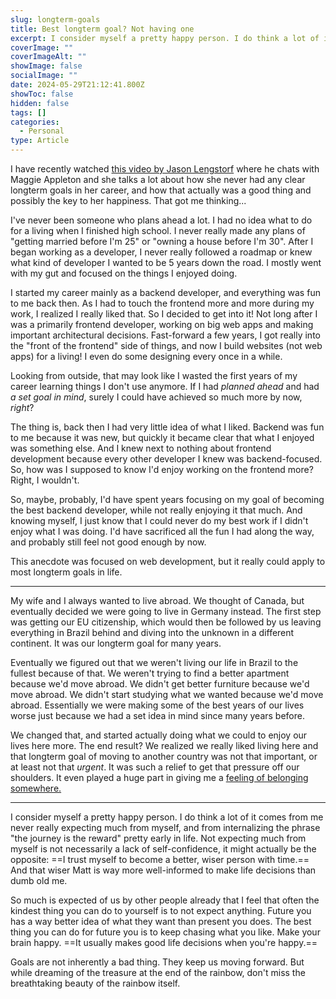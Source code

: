 ```yaml
---
slug: longterm-goals
title: Best longterm goal? Not having one
excerpt: I consider myself a pretty happy person. I do think a lot of it comes from me never really expecting much from myself. That's not as bad as it sounds.
coverImage: ""
coverImageAlt: ""
showImage: false
socialImage: ""
date: 2024-05-29T21:12:41.800Z
showToc: false
hidden: false
tags: []
categories:
  - Personal
type: Article
---
```


I have recently watched [this video by Jason Lengstorf](https://www.youtube.com/watch?v=mRd_1Bt9qrs) where he chats with Maggie Appleton and she talks a lot about how she never had any clear longterm goals in her career, and how that actually was a good thing and possibly the key to her happiness. That got me thinking...

I've never been someone who plans ahead a lot. I had no idea what to do for a living when I finished high school. I never really made any plans of "getting married before I'm 25" or "owning a house before I'm 30". After I began working as a developer, I never really followed a roadmap or knew what kind of developer I wanted to be 5 years down the road. I mostly went with my gut and focused on the things I enjoyed doing.

I started my career mainly as a backend developer, and everything was fun to me back then. As I had to touch the frontend more and more during my work, I realized I really liked that. So I decided to get into it! Not long after I was a primarily frontend developer, working on big web apps and making important architectural decisions. Fast-forward a few years, I got really into the "front of the frontend" side of things, and now I build websites (not web apps) for a living! I even do some designing every once in a while.

Looking from outside, that may look like I wasted the first years of my career learning things I don't use anymore. If I had *planned ahead* and had *a set goal in mind*, surely I could have achieved so much more by now, *right*?

The thing is, back then I had very little idea of what I liked. Backend was fun to me because it was new, but quickly it became clear that what I enjoyed was something else. And I knew next to nothing about frontend development because every other developer I knew was backend-focused. So, how was I supposed to know I'd enjoy working on the frontend more? Right, I wouldn't.

So, maybe, probably, I'd have spent years focusing on my goal of becoming the best backend developer, while not really enjoying it that much. And knowing myself, I just know that I could never do my best work if I didn't enjoy what I was doing. I'd have sacrificed all the fun I had along the way, and probably still feel not good enough by now.

This anecdote was focused on web development, but it really could apply to most longterm goals in life.

---

My wife and I always wanted to live abroad. We thought of Canada, but eventually decided we were going to live in Germany instead. The first step was getting our EU citizenship, which would then be followed by us leaving everything in Brazil behind and diving into the unknown in a different continent. It was our longterm goal for many years.

Eventually we figured out that we weren't living our life in Brazil to the fullest because of that. We weren't trying to find a better apartment because we'd move abroad. We didn't get better furniture because we'd move abroad. We didn't start studying what we wanted because we'd move abroad. Essentially we were making some of the best years of our lives worse just because we had a set idea in mind since many years before.

We changed that, and started actually doing what we could to enjoy our lives here more. The end result? We realized we really liked living here and that longterm goal of moving to another country was not that important, or at least not that *urgent*. It was such a relief to get that pressure off our shoulders. It even played a huge part in giving me a [feeling of belonging somewhere.](/belonging-somewhere)

---

I consider myself a pretty happy person. I do think a lot of it comes from me never really expecting much from myself, and from internalizing the phrase "the journey is the reward" pretty early in life. Not expecting much from myself is not necessarily a lack of self-confidence, it might actually be the opposite: ==I trust myself to become a better, wiser person with time.== And that wiser Matt is way more well-informed to make life decisions than dumb old me.

So much is expected of us by other people already that I feel that often the kindest thing you can do to yourself is to not expect anything. Future you has a way better idea of what they want than present you does. The best thing you can do for future you is to keep chasing what you like. Make your brain happy. ==It usually makes good life decisions when you're happy.==

Goals are not inherently a bad thing. They keep us moving forward. But while dreaming of the treasure at the end of the rainbow, don't miss the breathtaking beauty of the rainbow itself.